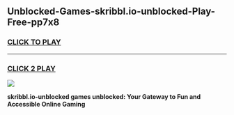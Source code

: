 
## Unblocked-Games-skribbl.io-unblocked-Play-Free-pp7x8
<h3>
<a href="https://premium76.site?title=skribbl.io-unblocked&ref=23A">CLICK TO PLAY</a></h3>
<hr>

<h3>
<a href="https://premium76.site?title=skribbl.io-unblocked&ref=23A">CLICK 2 PLAY</a>
  
</h3>

<a href="https://premium76.site?title=skribbl.io-unblocked&ref=23A"><img src="https://clearcache.store/games.png"></a>


**skribbl.io-unblocked games unblocked: Your Gateway to Fun and Accessible Online Gaming**
